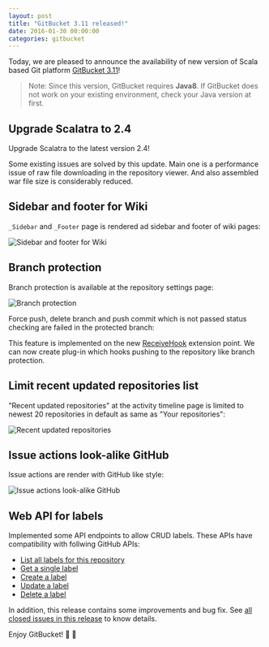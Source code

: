 ```yaml
---
layout: post
title: "GitBucket 3.11 released!"
date: 2016-01-30 00:00:00
categories: gitbucket
---
```


Today, we are pleased to announce the availability of new version of Scala based Git platform [GitBucket 3.11](https://github.com/gitbucket/gitbucket/releases/tag/3.11)!

> Note: Since this version, GitBucket requires **Java8**. If GitBucket does not work on your existing environment, check your Java version at first.

## Upgrade Scalatra to 2.4

Upgrade Scalatra to the latest version 2.4!

Some existing issues are solved by this update. Main one is a performance issue of raw file downloading in the repository viewer. And also assembled war file size is considerably reduced.

## Sidebar and footer for Wiki

`_Sidebar` and `_Footer` page is rendered ad sidebar and footer of wiki pages:

![Sidebar and footer for Wiki]({{site.baseurl}}/images/gitbucket-3.11/wiki-sidebar-and-footer.png)

## Branch protection

Branch protection is available at the repository settings page:

![Branch protection]({{site.baseurl}}/images/gitbucket-3.11/branch-protection.png)

Force push, delete branch and push commit which is not passed status checking are failed in the protected branch:

This feature is implemented on the new [ReceiveHook](https://github.com/gitbucket/gitbucket/blob/master/src/main/scala/gitbucket/core/plugin/ReceiveHook.scala) extension point. We can now create plug-in which hooks pushing to the repository like branch protection.

## Limit recent updated repositories list

"Recent updated repositories" at the activity timeline page is limited to newest 20 repositories in default as same as "Your repositories":

![Recent updated repositories]({{site.baseurl}}/images/gitbucket-3.11/recent-updated-repositories.png)

## Issue actions look-alike GitHub

Issue actions are render with GitHub like style:

![Issue actions look-alike GitHub]({{site.baseurl}}/images/gitbucket-3.11/issue-actions.png)

## Web API for labels

Implemented some API endpoints to allow CRUD labels. These APIs have compatibility with follwing GitHub APIs:

- [List all labels for this repository](https://developer.github.com/v3/issues/labels/#list-all-labels-for-this-repository)
- [Get a single label](https://developer.github.com/v3/issues/labels/#get-a-single-label)
- [Create a label](https://developer.github.com/v3/issues/labels/#create-a-label)
- [Update a label](https://developer.github.com/v3/issues/labels/#update-a-label)
- [Delete a label](https://developer.github.com/v3/issues/labels/#delete-a-label)

In addition, this release contains some improvements and bug fix. See [all closed issues in this release](https://github.com/gitbucket/gitbucket/issues?q=is%3Aclosed+milestone%3A3.11) to know details.

Enjoy GitBucket!


